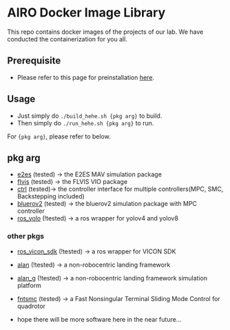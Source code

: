 # AIRO Docker Image Library
This repo contains docker images of the projects of our lab. We have conducted the containerization for you all. 

## Prerequisite
- Please refer to this page for preinstallation [here](https://github.com/HKPolyU-UAV/docker_practice).

## Usage
- Just simply do ```./build_hehe.sh {pkg arg}``` to build.
- Then simply do ```./run_hehe.sh {pkg arg}``` to run.

For ```{pkg arg}```, please refer to below.

## pkg arg
- [e2es](https://github.com/HKPolyU-UAV/E2ES) (tested) -> the E2ES MAV simulation package
- [flvis](https://github.com/HKPolyU-UAV/FLVIS) (tested) -> the FLVIS VIO package
- [ctrl](https://github.com/HKPolyU-UAV/airo_control_interface) (tested)-> the controller interface for multiple controllers(MPC, SMC, Backstepping included)
- [bluerov2](https://github.com/HKPolyU-UAV/bluerov2) (tested) -> the bluerov2 simulation package with MPC controller
- [ros_yolo](https://github.com/HKPolyU-UAV/yolo_ros_plugin) (!tested) -> a ros wrapper for yolov4 and yolov8


### other pkgs
- [ros_vicon_sdk](!tested) (!tested) -> a ros wrapper for VICON SDK
- [alan](!tested) (!tested) -> a non-robocentric landing framework
- [alan_g](!tested) (!tested) -> a non-robocentric landing framework simulation platform
- [fntsmc](https://github.com/HKPolyU-UAV/fntsmc) (tested) -> a Fast Nonsingular Terminal Sliding Mode Control for quadrotor

- hope there will be more software here in the near future...